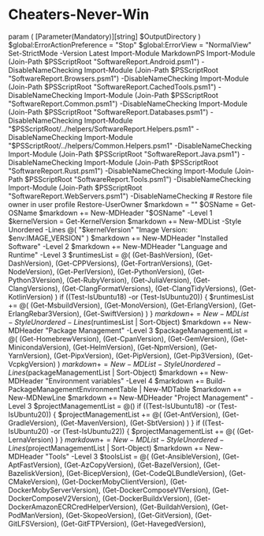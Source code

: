 # Cheaters-Never-Win
 param (     [Parameter(Mandatory)][string]     $OutputDirectory )  $global:ErrorActionPreference = "Stop" $global:ErrorView = "NormalView" Set-StrictMode -Version Latest  Import-Module MarkdownPS Import-Module (Join-Path $PSScriptRoot "SoftwareReport.Android.psm1") -DisableNameChecking Import-Module (Join-Path $PSScriptRoot "SoftwareReport.Browsers.psm1") -DisableNameChecking Import-Module (Join-Path $PSScriptRoot "SoftwareReport.CachedTools.psm1") -DisableNameChecking Import-Module (Join-Path $PSScriptRoot "SoftwareReport.Common.psm1") -DisableNameChecking Import-Module (Join-Path $PSScriptRoot "SoftwareReport.Databases.psm1") -DisableNameChecking Import-Module "$PSScriptRoot/../helpers/SoftwareReport.Helpers.psm1" -DisableNameChecking Import-Module "$PSScriptRoot/../helpers/Common.Helpers.psm1" -DisableNameChecking Import-Module (Join-Path $PSScriptRoot "SoftwareReport.Java.psm1") -DisableNameChecking Import-Module (Join-Path $PSScriptRoot "SoftwareReport.Rust.psm1") -DisableNameChecking Import-Module (Join-Path $PSScriptRoot "SoftwareReport.Tools.psm1") -DisableNameChecking Import-Module (Join-Path $PSScriptRoot "SoftwareReport.WebServers.psm1") -DisableNameChecking  # Restore file owner in user profile Restore-UserOwner  $markdown = ""  $OSName = Get-OSName $markdown += New-MDHeader "$OSName" -Level 1  $kernelVersion = Get-KernelVersion $markdown += New-MDList -Style Unordered -Lines @(     "$kernelVersion"     "Image Version: $env:IMAGE_VERSION" )  $markdown += New-MDHeader "Installed Software" -Level 2 $markdown += New-MDHeader "Language and Runtime" -Level 3  $runtimesList = @(     (Get-BashVersion),     (Get-DashVersion),     (Get-CPPVersions),     (Get-FortranVersions),     (Get-NodeVersion),     (Get-PerlVersion),     (Get-PythonVersion),     (Get-Python3Version),     (Get-RubyVersion),     (Get-JuliaVersion),     (Get-ClangVersions),     (Get-ClangFormatVersions),     (Get-ClangTidyVersions),     (Get-KotlinVersion) )  if ((Test-IsUbuntu18) -or (Test-IsUbuntu20)) {     $runtimesList += @(         (Get-MsbuildVersion),         (Get-MonoVersion),         (Get-ErlangVersion),         (Get-ErlangRebar3Version),         (Get-SwiftVersion)     ) }  $markdown += New-MDList -Style Unordered -Lines ($runtimesList | Sort-Object)  $markdown += New-MDHeader "Package Management" -Level 3  $packageManagementList = @(     (Get-HomebrewVersion),     (Get-CpanVersion),     (Get-GemVersion),     (Get-MinicondaVersion),     (Get-HelmVersion),     (Get-NpmVersion),     (Get-YarnVersion),     (Get-PipxVersion),     (Get-PipVersion),     (Get-Pip3Version),     (Get-VcpkgVersion) )  $markdown += New-MDList -Style Unordered -Lines ($packageManagementList | Sort-Object) $markdown += New-MDHeader "Environment variables" -Level 4 $markdown += Build-PackageManagementEnvironmentTable | New-MDTable $markdown += New-MDNewLine  $markdown += New-MDHeader "Project Management" -Level 3 $projectManagementList = @() if ((Test-IsUbuntu18) -or (Test-IsUbuntu20)) {     $projectManagementList += @(         (Get-AntVersion),         (Get-GradleVersion),         (Get-MavenVersion),         (Get-SbtVersion)     ) }  if ((Test-IsUbuntu20) -or (Test-IsUbuntu22)) {     $projectManagementList += @(         (Get-LernaVersion)     ) } $markdown += New-MDList -Style Unordered -Lines ($projectManagementList | Sort-Object)  $markdown += New-MDHeader "Tools" -Level 3 $toolsList = @(     (Get-AnsibleVersion),     (Get-AptFastVersion),     (Get-AzCopyVersion),     (Get-BazelVersion),     (Get-BazeliskVersion),     (Get-BicepVersion),     (Get-CodeQLBundleVersion),     (Get-CMakeVersion),     (Get-DockerMobyClientVersion),     (Get-DockerMobyServerVersion),     (Get-DockerComposeV1Version),     (Get-DockerComposeV2Version),     (Get-DockerBuildxVersion),     (Get-DockerAmazonECRCredHelperVersion),     (Get-BuildahVersion),     (Get-PodManVersion),     (Get-SkopeoVersion),     (Get-GitVersion),     (Get-GitLFSVersion),     (Get-GitFTPVersion),     (Get-HavegedVersion),   
